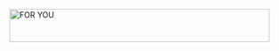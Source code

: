 <!DOCTYPE html>
<html>
<body>
<div style="display: flex; justify-content: center; align-items: center;">
    <img src="https://cdn.discordapp.com/attachments/787736118719807560/809688007783350272/standard.gif" alt="FOR YOU" width="467.984" height="60">
</div>
</body>
</html>

